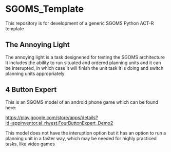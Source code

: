 # SGOMS_Template
This repository is for development of a generic SGOMS Python ACT-R template
## The Annoying Light
The annoying light is a task designened for testing the SGOMS architecture
It includes the ability to run situated and ordered planning units
and it can be interupted, in which case it will finish the unit task it is doing and switch planning units appropriately
## 4 Button Expert
This is an SGOMS model of an android phone game which can be found here:

https://play.google.com/store/apps/details?id=appinventor.ai_rlwest.FourButtonExpert_Demo2

This model does not have the interuption option
but it has an option to run a planning unit in a faster way, which may be needed for highly practiced tasks, like video games
